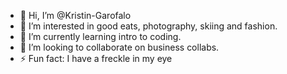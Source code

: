 - 👋 Hi, I’m @Kristin-Garofalo
- 👀 I’m interested in good eats, photography, skiing and fashion. 
- 🌱 I’m currently learning intro to coding. 
- 💞️ I’m looking to collaborate on business collabs.
- ⚡ Fun fact: I have a freckle in my eye

<!---
Kristin-Garofalo/Kristin-Garofalo is a ✨ special ✨ repository because its `README.md` (this file) appears on your GitHub profile.
You can click the Preview link to take a look at your changes.
--->
